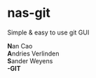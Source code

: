 nas-git
=======

Simple &amp; easy to use git GUI

<b>N</b>an Cao <br />
<b>A</b>ndries Verlinden<br />
<b>S</b>ander Weyens<br />
<b>-GIT</b>